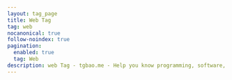 ```yaml
---
layout: tag_page
title: Web Tag
tag: web
nocanonical: true
follow-noindex: true
pagination:
  enabled: true
  tag: Web
description: web Tag - tgbao.me - Help you know programming, software, tutorial, crypto, operating system, anything related to tech. 
---
```

